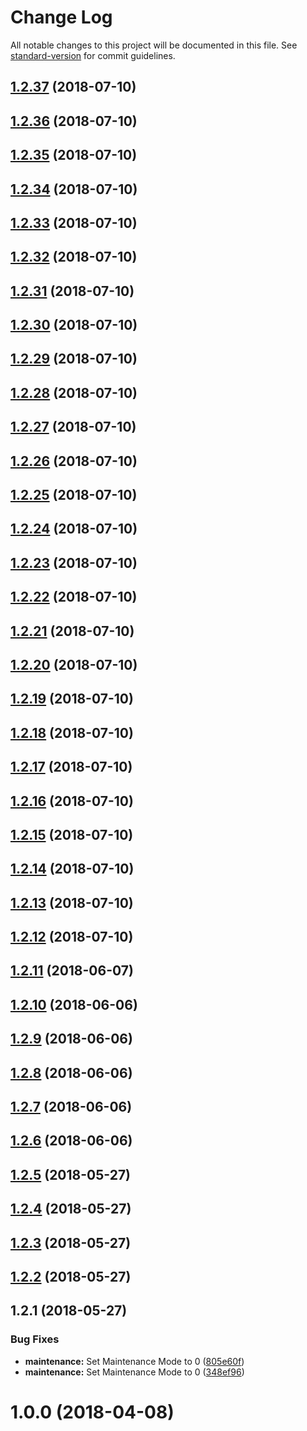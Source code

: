 # Change Log

All notable changes to this project will be documented in this file. See [standard-version](https://github.com/conventional-changelog/standard-version) for commit guidelines.

<a name="1.2.37"></a>
## [1.2.37](https://github.com/ToxicToast/PunkFluffyUnicorns/compare/v1.2.36...v1.2.37) (2018-07-10)



<a name="1.2.36"></a>
## [1.2.36](https://github.com/ToxicToast/PunkFluffyUnicorns/compare/v1.2.35...v1.2.36) (2018-07-10)



<a name="1.2.35"></a>
## [1.2.35](https://github.com/ToxicToast/PunkFluffyUnicorns/compare/v1.2.34...v1.2.35) (2018-07-10)



<a name="1.2.34"></a>
## [1.2.34](https://github.com/ToxicToast/PunkFluffyUnicorns/compare/v1.2.33...v1.2.34) (2018-07-10)



<a name="1.2.33"></a>
## [1.2.33](https://github.com/ToxicToast/PunkFluffyUnicorns/compare/v1.2.32...v1.2.33) (2018-07-10)



<a name="1.2.32"></a>
## [1.2.32](https://github.com/ToxicToast/PunkFluffyUnicorns/compare/v1.2.31...v1.2.32) (2018-07-10)



<a name="1.2.31"></a>
## [1.2.31](https://github.com/ToxicToast/PunkFluffyUnicorns/compare/v1.2.30...v1.2.31) (2018-07-10)



<a name="1.2.30"></a>
## [1.2.30](https://github.com/ToxicToast/PunkFluffyUnicorns/compare/v1.2.29...v1.2.30) (2018-07-10)



<a name="1.2.29"></a>
## [1.2.29](https://github.com/ToxicToast/PunkFluffyUnicorns/compare/v1.2.28...v1.2.29) (2018-07-10)



<a name="1.2.28"></a>
## [1.2.28](https://github.com/ToxicToast/PunkFluffyUnicorns/compare/v1.2.27...v1.2.28) (2018-07-10)



<a name="1.2.27"></a>
## [1.2.27](https://github.com/ToxicToast/PunkFluffyUnicorns/compare/v1.2.26...v1.2.27) (2018-07-10)



<a name="1.2.26"></a>
## [1.2.26](https://github.com/ToxicToast/PunkFluffyUnicorns/compare/v1.2.25...v1.2.26) (2018-07-10)



<a name="1.2.25"></a>
## [1.2.25](https://github.com/ToxicToast/PunkFluffyUnicorns/compare/v1.2.24...v1.2.25) (2018-07-10)



<a name="1.2.24"></a>
## [1.2.24](https://github.com/ToxicToast/PunkFluffyUnicorns/compare/v1.2.23...v1.2.24) (2018-07-10)



<a name="1.2.23"></a>
## [1.2.23](https://github.com/ToxicToast/PunkFluffyUnicorns/compare/v1.2.22...v1.2.23) (2018-07-10)



<a name="1.2.22"></a>
## [1.2.22](https://github.com/ToxicToast/PunkFluffyUnicorns/compare/v1.2.21...v1.2.22) (2018-07-10)



<a name="1.2.21"></a>
## [1.2.21](https://github.com/ToxicToast/PunkFluffyUnicorns/compare/v1.2.20...v1.2.21) (2018-07-10)



<a name="1.2.20"></a>
## [1.2.20](https://github.com/ToxicToast/PunkFluffyUnicorns/compare/v1.2.19...v1.2.20) (2018-07-10)



<a name="1.2.19"></a>
## [1.2.19](https://github.com/ToxicToast/PunkFluffyUnicorns/compare/v1.2.18...v1.2.19) (2018-07-10)



<a name="1.2.18"></a>
## [1.2.18](https://github.com/ToxicToast/PunkFluffyUnicorns/compare/v1.2.17...v1.2.18) (2018-07-10)



<a name="1.2.17"></a>
## [1.2.17](https://github.com/ToxicToast/PunkFluffyUnicorns/compare/v1.2.16...v1.2.17) (2018-07-10)



<a name="1.2.16"></a>
## [1.2.16](https://github.com/ToxicToast/PunkFluffyUnicorns/compare/v1.2.15...v1.2.16) (2018-07-10)



<a name="1.2.15"></a>
## [1.2.15](https://github.com/ToxicToast/PunkFluffyUnicorns/compare/v1.2.14...v1.2.15) (2018-07-10)



<a name="1.2.14"></a>
## [1.2.14](https://github.com/ToxicToast/PunkFluffyUnicorns/compare/v1.2.13...v1.2.14) (2018-07-10)



<a name="1.2.13"></a>
## [1.2.13](https://github.com/ToxicToast/PunkFluffyUnicorns/compare/v1.2.11...v1.2.13) (2018-07-10)



<a name="1.2.12"></a>
## [1.2.12](https://github.com/ToxicToast/PunkFluffyUnicorns/compare/v1.2.11...v1.2.12) (2018-07-10)



<a name="1.2.11"></a>
## [1.2.11](https://github.com/ToxicToast/PunkFluffyUnicorns/compare/v1.2.10...v1.2.11) (2018-06-07)



<a name="1.2.10"></a>
## [1.2.10](https://github.com/ToxicToast/PunkFluffyUnicorns/compare/v1.2.9...v1.2.10) (2018-06-06)



<a name="1.2.9"></a>
## [1.2.9](https://github.com/ToxicToast/PunkFluffyUnicorns/compare/v1.2.8...v1.2.9) (2018-06-06)



<a name="1.2.8"></a>
## [1.2.8](https://github.com/ToxicToast/PunkFluffyUnicorns/compare/v1.2.7...v1.2.8) (2018-06-06)



<a name="1.2.7"></a>
## [1.2.7](https://github.com/ToxicToast/PunkFluffyUnicorns/compare/v1.2.6...v1.2.7) (2018-06-06)



<a name="1.2.6"></a>
## [1.2.6](https://github.com/ToxicToast/PunkFluffyUnicorns/compare/v1.2.5...v1.2.6) (2018-06-06)



<a name="1.2.5"></a>
## [1.2.5](https://github.com/ToxicToast/PunkFluffyUnicorns/compare/v1.2.4...v1.2.5) (2018-05-27)



<a name="1.2.4"></a>
## [1.2.4](https://github.com/ToxicToast/PunkFluffyUnicorns/compare/v1.2.3...v1.2.4) (2018-05-27)



<a name="1.2.3"></a>
## [1.2.3](https://github.com/ToxicToast/PunkFluffyUnicorns/compare/v1.2.2...v1.2.3) (2018-05-27)



<a name="1.2.2"></a>
## [1.2.2](https://github.com/ToxicToast/PunkFluffyUnicorns/compare/v1.2.1...v1.2.2) (2018-05-27)



<a name="1.2.1"></a>
## 1.2.1 (2018-05-27)


### Bug Fixes

* **maintenance:** Set Maintenance Mode to 0 ([805e60f](https://github.com/ToxicToast/PunkFluffyUnicorns/commit/805e60f))
* **maintenance:** Set Maintenance Mode to 0 ([348ef96](https://github.com/ToxicToast/PunkFluffyUnicorns/commit/348ef96))



<a name="1.0.0"></a>
# 1.0.0 (2018-04-08)
